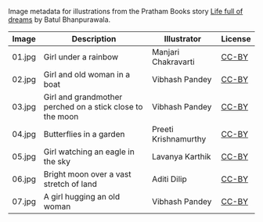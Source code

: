 Image metadata for illustrations from the Pratham Books story [Life full of dreams](https://storyweaver.org.in/stories/4562-life-full-of-dreams) by Batul Bhanpurawala.

Image | Description | Illustrator | License
----- | ----------- | ----------- | -------
01.jpg | Girl under a rainbow | Manjari Chakravarti | [CC-BY](https://creativecommons.org/licenses/by/4.0/)
02.jpg | Girl and old woman in a boat | Vibhash Pandey | [CC-BY](https://creativecommons.org/licenses/by/4.0/)
03.jpg | Girl and grandmother perched on a stick close to the moon | Vibhash Pandey | [CC-BY](https://creativecommons.org/licenses/by/4.0/)
04.jpg | Butterflies in a garden | Preeti Krishnamurthy | [CC-BY](https://creativecommons.org/licenses/by/4.0/)
05.jpg | Girl watching an eagle in the sky | Lavanya Karthik | [CC-BY](https://creativecommons.org/licenses/by/4.0/)
06.jpg | Bright moon over a vast stretch of land | Aditi Dilip | [CC-BY](https://creativecommons.org/licenses/by/4.0/)
07.jpg | A girl hugging an old woman | Vibhash Pandey | [CC-BY](https://creativecommons.org/licenses/by/4.0/)
